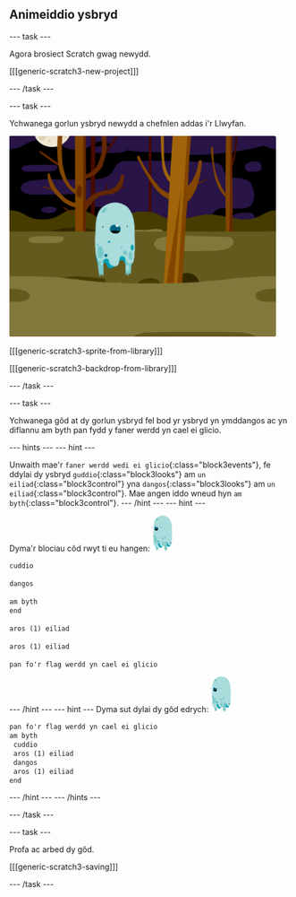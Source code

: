 ## Animeiddio ysbryd

\--- task \---

Agora brosiect Scratch gwag newydd.

[[[generic-scratch3-new-project]]]

\--- /task \---

\--- task \---

Ychwanega gorlun ysbryd newydd a chefnlen addas i'r Llwyfan.

![sgrinlun](images/ghost-ghost.png)

[[[generic-scratch3-sprite-from-library]]]

[[[generic-scratch3-backdrop-from-library]]]

\--- /task \---

\--- task \---

Ychwanega gôd at dy gorlun ysbryd fel bod yr ysbryd yn ymddangos ac yn diflannu am byth pan fydd y faner werdd yn cael ei glicio.

\--- hints \--- \--- hint \---

Unwaith mae'r `faner werdd wedi ei glicio`{:class="block3events"}, fe ddylai dy ysbryd `guddio`{:class="block3looks"} am `un eiliad`{:class="block3control"} yna `dangos`{:class="block3looks"} am `un eiliad`{:class="block3control"}. Mae angen iddo wneud hyn `am byth`{:class="block3control"}. \--- /hint \--- \--- hint \---

Dyma'r blociau côd rwyt ti eu hangen: ![corlun-ysbryd](images/ghost-sprite.png)

```blocks3
cuddio

dangos

am byth
end

aros (1) eiliad

aros (1) eiliad

pan fo'r flag werdd yn cael ei glicio
```

\--- /hint \--- \--- hint \--- Dyma sut dylai dy gôd edrych: ![corlun-ysbryd](images/ghost-sprite.png)

```blocks3
pan fo'r flag werdd yn cael ei glicio
am byth 
 cuddio
 aros (1) eiliad
 dangos
 aros (1) eiliad
end
```

\--- /hint \--- \--- /hints \---

\--- /task \---

\--- task \---

Profa ac arbed dy gôd.

[[[generic-scratch3-saving]]]

\--- /task \---